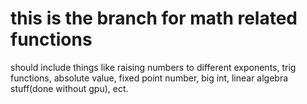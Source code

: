 # this is the branch for math related functions
should include things like raising numbers to different exponents, trig functions, absolute value, fixed point number, big int, linear algebra stuff(done without gpu), ect.
